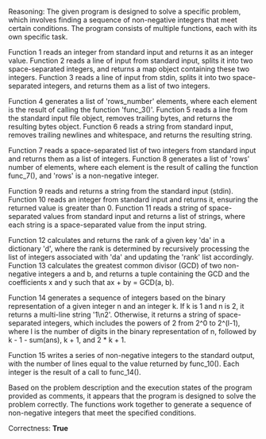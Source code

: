 Reasoning: 
The given program is designed to solve a specific problem, which involves finding a sequence of non-negative integers that meet certain conditions. The program consists of multiple functions, each with its own specific task.

Function 1 reads an integer from standard input and returns it as an integer value. Function 2 reads a line of input from standard input, splits it into two space-separated integers, and returns a map object containing these two integers. Function 3 reads a line of input from stdin, splits it into two space-separated integers, and returns them as a list of two integers.

Function 4 generates a list of 'rows_number' elements, where each element is the result of calling the function 'func_3()'. Function 5 reads a line from the standard input file object, removes trailing bytes, and returns the resulting bytes object. Function 6 reads a string from standard input, removes trailing newlines and whitespace, and returns the resulting string.

Function 7 reads a space-separated list of two integers from standard input and returns them as a list of integers. Function 8 generates a list of 'rows' number of elements, where each element is the result of calling the function func_7(), and 'rows' is a non-negative integer.

Function 9 reads and returns a string from the standard input (stdin). Function 10 reads an integer from standard input and returns it, ensuring the returned value is greater than 0. Function 11 reads a string of space-separated values from standard input and returns a list of strings, where each string is a space-separated value from the input string.

Function 12 calculates and returns the rank of a given key 'da' in a dictionary 'd', where the rank is determined by recursively processing the list of integers associated with 'da' and updating the 'rank' list accordingly. Function 13 calculates the greatest common divisor (GCD) of two non-negative integers a and b, and returns a tuple containing the GCD and the coefficients x and y such that ax + by = GCD(a, b).

Function 14 generates a sequence of integers based on the binary representation of a given integer n and an integer k. If k is 1 and n is 2, it returns a multi-line string '1\n2'. Otherwise, it returns a string of space-separated integers, which includes the powers of 2 from 2^0 to 2^(l-1), where l is the number of digits in the binary representation of n, followed by k - 1 - sum(ans), k + 1, and 2 * k + 1.

Function 15 writes a series of non-negative integers to the standard output, with the number of lines equal to the value returned by func_10(). Each integer is the result of a call to func_14().

Based on the problem description and the execution states of the program provided as comments, it appears that the program is designed to solve the problem correctly. The functions work together to generate a sequence of non-negative integers that meet the specified conditions.

Correctness: **True**
